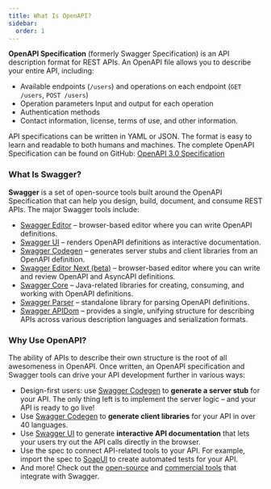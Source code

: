 ```yaml
---
title: What Is OpenAPI?
sidebar:
  order: 1
---
```


**OpenAPI Specification** (formerly Swagger Specification) is an API description format for REST APIs. An OpenAPI file allows you to describe your entire API, including:

- Available endpoints (`/users`) and operations on each endpoint (`GET /users`, `POST /users`)
- Operation parameters Input and output for each operation
- Authentication methods
- Contact information, license, terms of use, and other information.

API specifications can be written in YAML or JSON. The format is easy to learn and readable to both humans and machines. The complete OpenAPI Specification can be found on GitHub: [OpenAPI 3.0 Specification](https://github.com/OAI/OpenAPI-Specification/blob/master/versions/3.0.3.md)

### What Is Swagger?

**Swagger** is a set of open-source tools built around the OpenAPI Specification that can help you design, build, document, and consume REST APIs. The major Swagger tools include:

- [Swagger Editor](https://editor.swagger.io) – browser-based editor where you can write OpenAPI definitions.
- [Swagger UI](https://github.com/swagger-api/swagger-ui) – renders OpenAPI definitions as interactive documentation.
- [Swagger Codegen](https://github.com/swagger-api/swagger-codegen) – generates server stubs and client libraries from an OpenAPI definition.
- [Swagger Editor Next (beta)](https://editor-next.swagger.io/) – browser-based editor where you can write and review OpenAPI and AsyncAPI definitions.
- [Swagger Core](https://github.com/swagger-api/swagger-core) – Java-related libraries for creating, consuming, and working with OpenAPI definitions.
- [Swagger Parser](https://github.com/swagger-api/swagger-parser) – standalone library for parsing OpenAPI definitions.
- [Swagger APIDom](https://github.com/swagger-api/apidom) – provides a single, unifying structure for describing APIs across various description languages and serialization formats.

### Why Use OpenAPI?

The ability of APIs to describe their own structure is the root of all awesomeness in OpenAPI. Once written, an OpenAPI specification and Swagger tools can drive your API development further in various ways:

- Design-first users: use [Swagger Codegen](https://github.com/swagger-api/swagger-codegen) to **generate a server stub** for your API. The only thing left is to implement the server logic – and your API is ready to go live!
- Use [Swagger Codegen](https://github.com/swagger-api/swagger-codegen) to **generate client libraries** for your API in over 40 languages.
- Use [Swagger UI](https://github.com/swagger-api/swagger-ui) to generate **interactive API documentation** that lets your users try out the API calls directly in the browser.
- Use the spec to connect API-related tools to your API. For example, import the spec to [SoapUI](https://soapui.org/) to create automated tests for your API.
- And more! Check out the [open-source](https://swagger.io/tools/open-source/open-source-integrations/) and [commercial tools](https://swagger.io/commercial-tools/) that integrate with Swagger.

